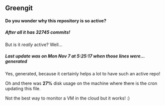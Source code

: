 ## Greengit

#### Do you wonder why this repository is so active?

##### After all it has 32745 commits!

But is it *really* active? Well...

##### Last update was on Mon Nov 7 at 5:25:17 when those lines were... generated

Yes, generated, because it certainly helps a lot to have such an active repo!

Oh and there was **27%** disk usage on the machine
where there is the cron updating this file.

Not the best way to monitor a VM in the cloud but it works! :)
